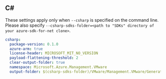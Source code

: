 ## C#

These settings apply only when `--csharp` is specified on the command line.
Please also specify `--csharp-sdks-folder=<path to "SDKs" directory of your azure-sdk-for-net clone>`.

```yaml $(csharp)
csharp:
  package-version: 0.1.0
  azure-arm: true
  license-header: MICROSOFT_MIT_NO_VERSION
  payload-flattening-threshold: 2
  clear-output-folder: true
  namespace: Microsoft.Azure.Management.VMware
  output-folder: $(csharp-sdks-folder)/VMware/Management.VMware/Generated
```
